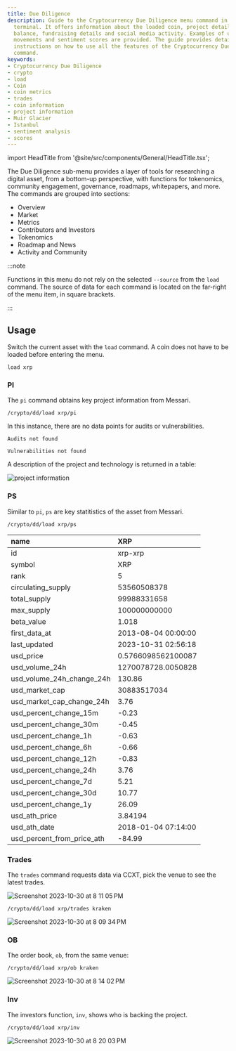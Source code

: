 ```yaml
---
title: Due Diligence
description: Guide to the Cryptocurrency Due Diligence menu command in the crypto
  terminal. It offers information about the loaded coin, project details, the token
  balance, fundraising details and social media activity. Examples of usage, price
  movements and sentiment scores are provided. The guide provides detailed step-by-step
  instructions on how to use all the features of the Cryptocurrency Due Diligence
  command.
keywords:
- Cryptocurrency Due Diligence
- crypto
- load
- Coin
- coin metrics
- trades
- coin information
- project information
- Muir Glacier
- Istanbul
- sentiment analysis
- scores
---
```


import HeadTitle from '@site/src/components/General/HeadTitle.tsx';

<HeadTitle title="Due Diligence - Crypto - Menus | OpenBB Terminal Docs" />

The Due Diligence sub-menu provides a layer of tools for researching a digital asset, from a bottom-up perspective, with functions for tokenomics, community engagement, governance, roadmaps, whitepapers, and more.  The commands are grouped into sections:

- Overview
- Market
- Metrics
- Contributors and Investors
- Tokenomics
- Roadmap and News
- Activity and Community

:::note

Functions in this menu do not rely on the selected `--source` from the `load` command.  The source of data for each command is located on the far-right of the menu item, in square brackets. 

:::

## Usage

Switch the current asset with the `load` command.  A coin does not have to be loaded before entering the menu.

```console
load xrp
```

### PI

The `pi` command obtains key project information from Messari.

```console
/crypto/dd/load xrp/pi
```

In this instance, there are no data points for audits or vulnerabilities.

```console
Audits not found

Vulnerabilities not found
```

A description of the project and technology is returned in a table:

![project information](https://github.com/OpenBB-finance/OpenBBTerminal/assets/85772166/5ccc696d-4af6-41f8-9386-b621334f23a6)

### PS

Similar to `pi`, `ps` are key statitistics of the asset from Messari.

```console
/crypto/dd/load xrp/ps
```

| name                       | XRP                 |
|:---------------------------|:--------------------|
| id                         | xrp-xrp             |
| symbol                     | XRP                 |
| rank                       | 5                   |
| circulating_supply         | 53560508378         |
| total_supply               | 99988331658         |
| max_supply                 | 100000000000        |
| beta_value                 | 1.018               |
| first_data_at              | 2013-08-04 00:00:00 |
| last_updated               | 2023-10-31 02:56:18 |
| usd_price                  | 0.5766098562100087  |
| usd_volume_24h             | 1270078728.0050828  |
| usd_volume_24h_change_24h  | 130.86              |
| usd_market_cap             | 30883517034         |
| usd_market_cap_change_24h  | 3.76                |
| usd_percent_change_15m     | -0.23               |
| usd_percent_change_30m     | -0.45               |
| usd_percent_change_1h      | -0.63               |
| usd_percent_change_6h      | -0.66               |
| usd_percent_change_12h     | -0.83               |
| usd_percent_change_24h     | 3.76                |
| usd_percent_change_7d      | 5.21                |
| usd_percent_change_30d     | 10.77               |
| usd_percent_change_1y      | 26.09               |
| usd_ath_price              | 3.84194             |
| usd_ath_date               | 2018-01-04 07:14:00 |
| usd_percent_from_price_ath | -84.99              |


### Trades

The `trades` command requests data via CCXT, pick the venue to see the latest trades.

![Screenshot 2023-10-30 at 8 11 05 PM](https://github.com/OpenBB-finance/OpenBBTerminal/assets/85772166/2ae64595-d78d-48c4-b12f-75e929d0b6d2)

```console
/crypto/dd/load xrp/trades kraken
```

![Screenshot 2023-10-30 at 8 09 34 PM](https://github.com/OpenBB-finance/OpenBBTerminal/assets/85772166/1e66e39b-3208-4be3-8e11-89d233de3770)


### OB

The order book, `ob`, from the same venue:

```console
/crypto/dd/load xrp/ob kraken
```

![Screenshot 2023-10-30 at 8 14 02 PM](https://github.com/OpenBB-finance/OpenBBTerminal/assets/85772166/28846e0b-e3fa-4828-bc12-493a632c5917)


### Inv

The investors function, `inv`, shows who is backing the project. 

```console
/crypto/dd/load xrp/inv
```

![Screenshot 2023-10-30 at 8 20 03 PM](https://github.com/OpenBB-finance/OpenBBTerminal/assets/85772166/f0eabb1c-334c-44a4-9ef1-72f2c6799be1)
